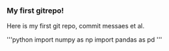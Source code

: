 ### My first gitrepo!

Here is my first git repo, commit messaes et al.

'''python
import numpy as np
import pandas as pd
'''
